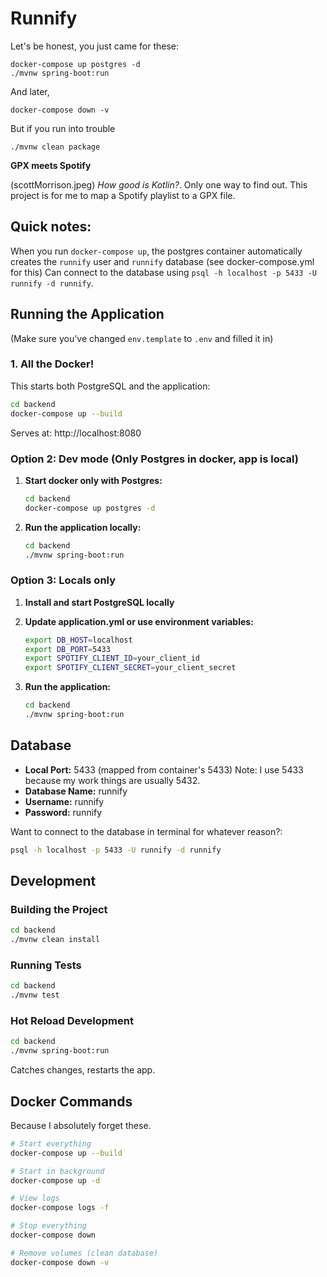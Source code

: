# Runnify

Let's be honest, you just came for these:

```
docker-compose up postgres -d
./mvnw spring-boot:run

```

And later,

```
docker-compose down -v
```

But if you run into trouble

`./mvnw clean package`

**GPX meets Spotify**

(scottMorrison.jpeg) _How good is Kotlin?_. Only one way to find out. This project is for me to map a Spotify playlist to a GPX file.

## Quick notes:

When you run `docker-compose up`, the postgres container automatically creates the `runnify` user and `runnify` database (see docker-compose.yml for this)
Can connect to the database using `psql -h localhost -p 5433 -U runnify -d runnify`.

## Running the Application

(Make sure you've changed `env.template` to `.env` and filled it in)

### 1. All the Docker!

This starts both PostgreSQL and the application:

```bash
cd backend
docker-compose up --build
```

Serves at: http://localhost:8080

### Option 2: Dev mode (Only Postgres in docker, app is local)

1. **Start docker only with Postgres:**

   ```bash
   cd backend
   docker-compose up postgres -d
   ```

2. **Run the application locally:**
   ```bash
   cd backend
   ./mvnw spring-boot:run
   ```

### Option 3: Locals only

1. **Install and start PostgreSQL locally**
2. **Update application.yml or use environment variables:**

   ```bash
   export DB_HOST=localhost
   export DB_PORT=5433
   export SPOTIFY_CLIENT_ID=your_client_id
   export SPOTIFY_CLIENT_SECRET=your_client_secret
   ```

3. **Run the application:**
   ```bash
   cd backend
   ./mvnw spring-boot:run
   ```

## Database

- **Local Port:** 5433 (mapped from container's 5433)
  Note: I use 5433 because my work things are usually 5432.
- **Database Name:** runnify
- **Username:** runnify
- **Password:** runnify

Want to connect to the database in terminal for whatever reason?:

```bash
psql -h localhost -p 5433 -U runnify -d runnify
```

## Development

### Building the Project

```bash
cd backend
./mvnw clean install
```

### Running Tests

```bash
cd backend
./mvnw test
```

### Hot Reload Development

```bash
cd backend
./mvnw spring-boot:run
```

Catches changes, restarts the app.

## Docker Commands

Because I absolutely forget these.

```bash
# Start everything
docker-compose up --build

# Start in background
docker-compose up -d

# View logs
docker-compose logs -f

# Stop everything
docker-compose down

# Remove volumes (clean database)
docker-compose down -v
```
